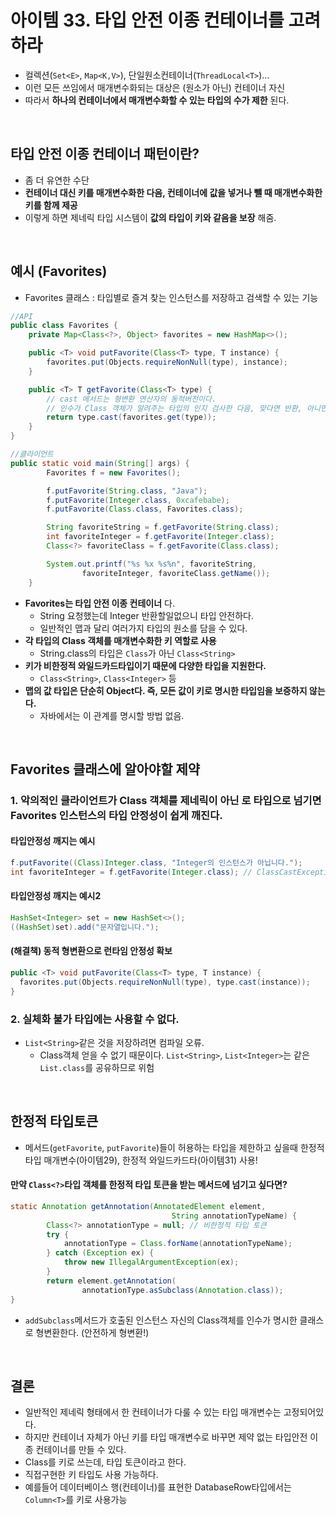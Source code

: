 # 아이템 33. 타입 안전 이종 컨테이너를 고려하라



- 컬렉션(`Set<E>`, `Map<K,V>`), 단일원소컨테이너(`ThreadLocal<T>`)...
- 이런 모든 쓰임에서 매개변수화되는 대상은 (원소가 아닌) 컨테이너 자신
- 따라서 __하나의 컨테이너에서 매개변수화할 수 있는 타입의 수가 제한__ 된다.

<br/>

## 타입 안전 이종 컨테이너 패턴이란?

- 좀 더 유연한 수단
- __컨테이너 대신 키를 매개변수화한 다음, 컨테이너에 값을 넣거나 뺄 때 매개변수화한 키를 함께 제공__
- 이렇게 하면 제네릭 타입 시스템이 __값의 타입이 키와 같음을 보장__ 해줌.

<br/>

## 예시 (Favorites)

- Favorites 클래스 : 타입별로 즐겨 찾는 인스턴스를 저장하고 검색할 수 있는 기능

```java
//API
public class Favorites {    
    private Map<Class<?>, Object> favorites = new HashMap<>();

    public <T> void putFavorite(Class<T> type, T instance) {
        favorites.put(Objects.requireNonNull(type), instance);
    }

    public <T> T getFavorite(Class<T> type) {
        // cast 메서드는 형변환 연산자의 동적버전이다.
        // 인수가 Class 객체가 알려주는 타입의 인지 검사한 다음, 맞다면 반환, 아니면 ClassCastException
        return type.cast(favorites.get(type));
    }
}
```

```java
//클라이언트
public static void main(String[] args) {
        Favorites f = new Favorites();

        f.putFavorite(String.class, "Java");
        f.putFavorite(Integer.class, 0xcafebabe);
        f.putFavorite(Class.class, Favorites.class);

        String favoriteString = f.getFavorite(String.class);
        int favoriteInteger = f.getFavorite(Integer.class);
        Class<?> favoriteClass = f.getFavorite(Class.class);

        System.out.printf("%s %x %s%n", favoriteString,
                favoriteInteger, favoriteClass.getName());
    }
```

- __Favorites는 타입 안전 이종 컨테이너__ 다.
    - String 요청했는데 Integer 반환할일없으니 타입 안전하다.
    - 일반적인 맵과 달리 여러가지 타입의 원소를 담을 수 있다.
- __각 타입의 Class 객체를 매개변수화한 키 역할로 사용__
    - String.class의 타입은 `Class`가 아닌 `Class<String>`
- __키가 비한정적 와일드카드타입이기 때문에 다양한 타입을 지원한다.__
    - `Class<String>`, `Class<Integer>` 등
- __맵의 값 타입은 단순히 Object다. 즉, 모든 값이 키로 명시한 타입임을 보증하지 않는다.__
    - 자바에서는 이 관계를 명시할 방법 없음.

<br/>

## Favorites 클래스에 알아야할 제약

### 1. 악의적인 클라이언트가 Class 객체를 제네릭이 아닌 로 타입으로 넘기면 Favorites 인스턴스의 타입 안정성이 쉽게 깨진다.

#### 타입안정성 깨지는 예시

```java
f.putFavorite((Class)Integer.class, "Integer의 인스턴스가 아닙니다.");
int favoriteInteger = f.getFavorite(Integer.class); // ClassCastException 발생
```

#### 타입안정성 깨지는 예시2

```java
HashSet<Integer> set = new HashSet<>();
((HashSet)set).add("문자열입니다.");
```

#### (해결책) 동적 형변환으로 런타임 안정성 확보

```java
public <T> void putFavorite(Class<T> type, T instance) {
  favorites.put(Objects.requireNonNull(type), type.cast(instance));
}
```

### 2. 실체화 불가 타입에는 사용할 수 없다.

- `List<String>`같은 것을 저장하려면 컴파일 오류.
    - Class객체 얻을 수 없기 때문이다. `List<String>`, `List<Integer>`는 같은 `List.class`를 공유하므로 위험

<br/>

## 한정적 타입토큰

- 메서드(`getFavorite`, `putFavorite`)들이 허용하는 타입을 제한하고 싶을때 한정적 타입 매개변수(아이템29), 한정적 와일드카드타(아이템31) 사용!

#### 만약 `Class<?>`타입 객체를 한정적 타입 토큰을 받는 메서드에 넘기고 싶다면?

```java
static Annotation getAnnotation(AnnotatedElement element,
                                    String annotationTypeName) {
        Class<?> annotationType = null; // 비한정적 타입 토큰
        try {
            annotationType = Class.forName(annotationTypeName);
        } catch (Exception ex) {
            throw new IllegalArgumentException(ex);
        }
        return element.getAnnotation(
                annotationType.asSubclass(Annotation.class));
}
```

- `addSubclass`메서드가 호출된 인스턴스 자신의 Class객체를 인수가 명시한 클래스로 형변환한다. (안전하게 형변환!)

<br/>

## 결론

- 일반적인 제네릭 형태에서 한 컨테이너가 다룰 수 있는 타입 매개변수는 고정되어있다.
- 하지만 컨테이너 자체가 아닌 키를 타입 매개변수로 바꾸면 제약 없는 타입안전 이종 컨테이너를 만들 수 있다.
- Class를 키로 쓰는데, 타입 토큰이라고 한다.
- 직접구현한 키 타입도 사용 가능하다.
- 예를들어 데이터베이스 행(컨테이너)를 표현한 DatabaseRow타입에서는 `Column<T>`를 키로 사용가능
